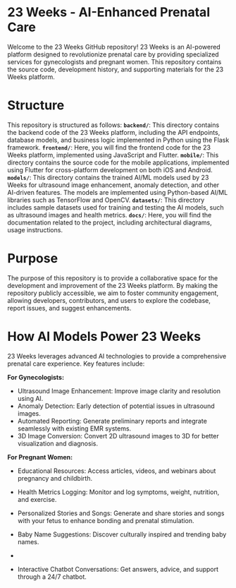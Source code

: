 # 23 Weeks - AI-Enhanced Prenatal Care 
Welcome to the 23 Weeks GitHub repository! 23 Weeks is an AI-powered platform designed to revolutionize prenatal care by providing specialized services for gynecologists and pregnant women. This repository contains the source code, development history, and supporting materials for the 23 Weeks platform.
# Structure
This repository is structured as follows:
**`backend/`**: This directory contains the backend code of the 23 Weeks platform, including the API endpoints, database models, and business logic implemented in Python using the Flask framework.
**`frontend/`**: Here, you will find the frontend code for the 23 Weeks platform, implemented using JavaScript and Flutter.
**`mobile/`**: This directory contains the source code for the mobile applications, implemented using Flutter for cross-platform development on both iOS and Android.
**`models/`**: This directory contains the trained AI/ML models used by 23 Weeks for ultrasound image enhancement, anomaly detection, and other AI-driven features. The models are implemented using Python-based AI/ML libraries such as TensorFlow and OpenCV.
**`datasets/`**: This directory includes sample datasets used for training and testing the AI models, such as ultrasound images and health metrics.
**`docs/`**: Here, you will find the documentation related to the project, including architectural diagrams, usage instructions.
# Purpose
The purpose of this repository is to provide a collaborative space for the development and improvement of the 23 Weeks platform. By making the repository publicly accessible, we aim to foster community engagement, allowing developers, contributors, and users to explore the codebase, report issues, and suggest enhancements.
# How AI Models Power 23 Weeks
23 Weeks leverages advanced AI technologies to provide a comprehensive prenatal care experience. Key features include:

**For Gynecologists:**

- Ultrasound Image Enhancement: Improve image clarity and resolution using AI.
- Anomaly Detection: Early detection of potential issues in ultrasound images.
- Automated Reporting: Generate preliminary reports and integrate seamlessly with existing EMR systems.
- 3D Image Conversion: Convert 2D ultrasound images to 3D for better visualization and diagnosis.

**For Pregnant Women:**

- Educational Resources: Access articles, videos, and webinars about pregnancy and childbirth.

- Health Metrics Logging: Monitor and log symptoms, weight, nutrition, and exercise.
  
- Personalized Stories and Songs: Generate and share stories and songs with your fetus to enhance bonding and prenatal stimulation.
  
- Baby Name Suggestions: Discover culturally inspired and trending baby names.
- 
- Interactive Chatbot Conversations: Get answers, advice, and support through a 24/7 chatbot.
